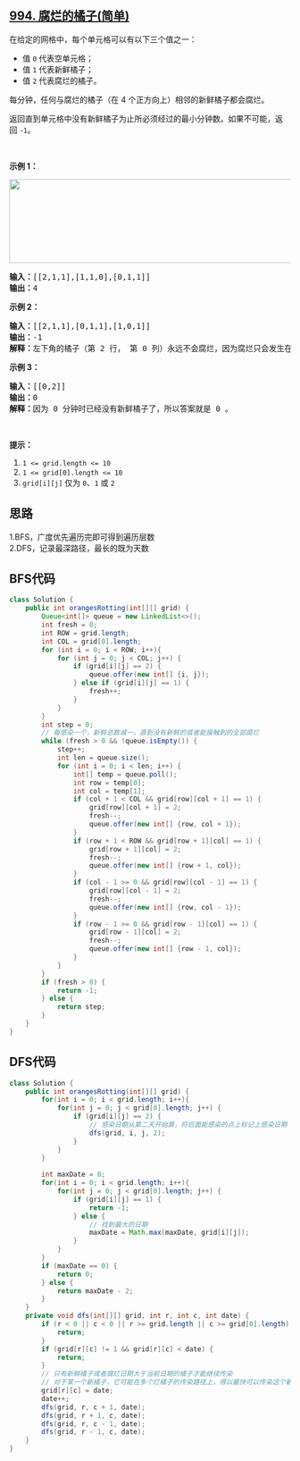 ## [994. 腐烂的橘子(简单)](https://leetcode-cn.com/problems/rotting-oranges/)
<div class="notranslate"><p>在给定的网格中，每个单元格可以有以下三个值之一：</p>

<ul>
	<li>值&nbsp;<code>0</code>&nbsp;代表空单元格；</li>
	<li>值&nbsp;<code>1</code>&nbsp;代表新鲜橘子；</li>
	<li>值&nbsp;<code>2</code>&nbsp;代表腐烂的橘子。</li>
</ul>

<p>每分钟，任何与腐烂的橘子（在 4 个正方向上）相邻的新鲜橘子都会腐烂。</p>

<p>返回直到单元格中没有新鲜橘子为止所必须经过的最小分钟数。如果不可能，返回&nbsp;<code>-1</code>。</p>

<p>&nbsp;</p>

<p><strong>示例 1：</strong></p>

<p><strong><img style="height: 150px; width: 712px;" src="https://assets.leetcode-cn.com/aliyun-lc-upload/uploads/2019/02/16/oranges.png" alt=""></strong></p>

<pre><strong>输入：</strong>[[2,1,1],[1,1,0],[0,1,1]]
<strong>输出：</strong>4
</pre>

<p><strong>示例 2：</strong></p>

<pre><strong>输入：</strong>[[2,1,1],[0,1,1],[1,0,1]]
<strong>输出：</strong>-1
<strong>解释：</strong>左下角的橘子（第 2 行， 第 0 列）永远不会腐烂，因为腐烂只会发生在 4 个正向上。
</pre>

<p><strong>示例 3：</strong></p>

<pre><strong>输入：</strong>[[0,2]]
<strong>输出：</strong>0
<strong>解释：</strong>因为 0 分钟时已经没有新鲜橘子了，所以答案就是 0 。
</pre>

<p>&nbsp;</p>

<p><strong>提示：</strong></p>

<ol>
	<li><code>1 &lt;= grid.length &lt;= 10</code></li>
	<li><code>1 &lt;= grid[0].length &lt;= 10</code></li>
	<li><code>grid[i][j]</code> 仅为&nbsp;<code>0</code>、<code>1</code>&nbsp;或&nbsp;<code>2</code></li>
</ol>
</div>

## 思路
1.BFS，广度优先遍历完即可得到遍历层数  
2.DFS，记录最深路径，最长的既为天数
## BFS代码
```java
class Solution {
    public int orangesRotting(int[][] grid) {
        Queue<int[]> queue = new LinkedList<>();
        int fresh = 0;
        int ROW = grid.length;
        int COL = grid[0].length;
        for (int i = 0; i < ROW; i++){
            for (int j = 0; j < COL; j++) {
                if (grid[i][j] == 2) {
                    queue.offer(new int[] {i, j});
                } else if (grid[i][j] == 1) {
                    fresh++;
                }
            }
        }
        int step = 0;
        // 每感染一个，新鲜总数减一，直到没有新鲜的或者能接触到的全部腐烂
        while (fresh > 0 && !queue.isEmpty()) {
            step++;
            int len = queue.size();
            for (int i = 0; i < len; i++) {
                int[] temp = queue.poll();
                int row = temp[0];
                int col = temp[1];
                if (col + 1 < COL && grid[row][col + 1] == 1) {
                    grid[row][col + 1] = 2;
                    fresh--;
                    queue.offer(new int[] {row, col + 1});
                }
                if (row + 1 < ROW && grid[row + 1][col] == 1) {
                    grid[row + 1][col] = 2;
                    fresh--;
                    queue.offer(new int[] {row + 1, col});
                }
                if (col - 1 >= 0 && grid[row][col - 1] == 1) {
                    grid[row][col - 1] = 2;
                    fresh--;
                    queue.offer(new int[] {row, col - 1});
                }
                if (row - 1 >= 0 && grid[row - 1][col] == 1) {
                    grid[row - 1][col] = 2;
                    fresh--;
                    queue.offer(new int[] {row - 1, col});
                }
            }
        }
        if (fresh > 0) {
            return -1;
        } else {
            return step;
        }
    }
}
```

## DFS代码
```java
class Solution {
    public int orangesRotting(int[][] grid) {
        for(int i = 0; i < grid.length; i++){
            for(int j = 0; j < grid[0].length; j++) {
                if (grid[i][j] == 2) {
                    // 感染日期从第二天开始算，将后面能感染的点上标记上感染日期
                    dfs(grid, i, j, 2);
                }
            }
        }
        
        int maxDate = 0;
        for(int i = 0; i < grid.length; i++){
            for(int j = 0; j < grid[0].length; j++) {
                if (grid[i][j] == 1) {
                    return -1;
                } else {
                    // 找到最大的日期
                    maxDate = Math.max(maxDate, grid[i][j]);
                }
            }
        }
        if (maxDate == 0) {
            return 0;
        } else {
            return maxDate - 2;
        }
    }
    private void dfs(int[][] grid, int r, int c, int date) {
        if (r < 0 || c < 0 || r >= grid.length || c >= grid[0].length) {
            return;
        }
        if (grid[r][c] != 1 && grid[r][c] < date) {
            return;
        }
        // 只有新鲜橘子或者腐烂日期大于当前日期的橘子才能继续传染
        // 对于某一个新橘子，它可能在多个烂橘子的传染路径上，得以最快可以传染这个新橘子的那个路径为准。因此每个橘子腐烂时需要把它腐烂的路径长度（天数）记录下来，如果发现另一条路径会更早感染这个橘子的话就更新路径长度（天数）
        grid[r][c] = date;
        date++;
        dfs(grid, r, c + 1, date);
        dfs(grid, r + 1, c, date);
        dfs(grid, r, c - 1, date);
        dfs(grid, r - 1, c, date);
    }
}
```
